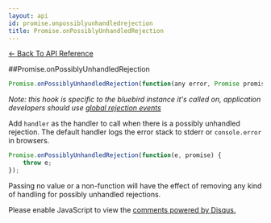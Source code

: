 ```yaml
---
layout: api
id: promise.onpossiblyunhandledrejection
title: Promise.onPossiblyUnhandledRejection
---
```



[← Back To API Reference](/bluebird_cn/docs/api-reference.html)
<div class="api-code-section"><markdown>
##Promise.onPossiblyUnhandledRejection

```js
Promise.onPossiblyUnhandledRejection(function(any error, Promise promise) handler) -> undefined
```


*Note: this hook is specific to the bluebird instance it's called on, application developers should use [global rejection events](/docs/api/error-management-configuration.html#global-rejection-events)*

Add `handler` as the handler to call when there is a possibly unhandled rejection. The default handler logs the error stack to stderr or `console.error` in browsers.

```js
Promise.onPossiblyUnhandledRejection(function(e, promise) {
    throw e;
});
```

Passing no value or a non-function will have the effect of removing any kind of handling for possibly unhandled rejections.
</markdown></div>

<div id="disqus_thread"></div>
<script type="text/javascript">
    var disqus_title = "Promise.onPossiblyUnhandledRejection";
    var disqus_shortname = "bluebirdjs";
    var disqus_identifier = "disqus-id-promise.onpossiblyunhandledrejection";
    
    (function() {
        var dsq = document.createElement("script"); dsq.type = "text/javascript"; dsq.async = true;
        dsq.src = "//" + disqus_shortname + ".disqus.com/embed.js";
        (document.getElementsByTagName("head")[0] || document.getElementsByTagName("body")[0]).appendChild(dsq);
    })();
</script>
<noscript>Please enable JavaScript to view the <a href="https://disqus.com/?ref_noscript" rel="nofollow">comments powered by Disqus.</a></noscript>
